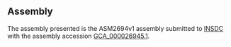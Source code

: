 

Assembly
--------

The assembly presented is the ASM2694v1 assembly submitted to
[INSDC](http://www.insdc.org) with the assembly accession
[GCA\_000026945.1](http://www.ebi.ac.uk/ena/data/view/GCA_000026945.1).
